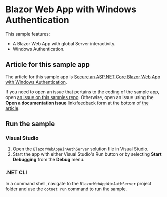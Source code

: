 # Blazor Web App with Windows Authentication

This sample features:

- A Blazor Web App with global Server interactivity.
- Windows Authentication.

## Article for this sample app

The article for this sample app is [Secure an ASP.NET Core Blazor Web App with Windows Authentication](https://learn.microsoft.com/aspnet/core/blazor/security/blazor-web-app-with-windows-authentication).

If you need to open an issue that pertains to the coding of the sample app, open [an issue on this samples repo](https://github.com/dotnet/blazor-samples/issues). Otherwise, open an issue using the **Open a documentation issue** link/feedback form at the bottom of [the article](https://learn.microsoft.com/aspnet/core/blazor/security/blazor-web-app-with-windows-authentication).

## Run the sample

### Visual Studio

1. Open the `BlazorWebAppWinAuthServer` solution file in Visual Studio.
1. Start the app with either Visual Studio's Run button or by selecting **Start Debugging** from the **Debug** menu.

### .NET CLI

In a command shell, navigate to the `BlazorWebAppWinAuthServer` project folder and use the `dotnet run` command to run the sample.
